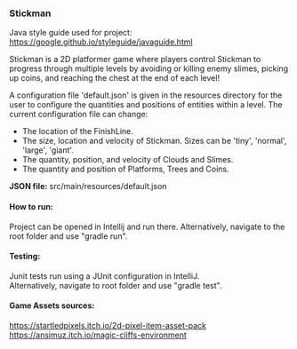 ### Stickman

Java style guide used for project: https://google.github.io/styleguide/javaguide.html

Stickman is a 2D platformer game where players control Stickman to progress through multiple levels by avoiding or killing enemy slimes, picking up coins, 
and reaching the chest at the end of each level!

A configuration file 'default.json' is given in the resources directory for the user to configure the quantities and positions of entities within a level.
The current configuration file can change:
- The location of the FinishLine.
- The size, location and velocity of Stickman. Sizes can be 'tiny', 'normal', 'large', 'giant'.
- The quantity, position, and velocity of Clouds and Slimes.
- The quantity and position of Platforms, Trees and Coins.

<strong>JSON file:</strong> src/main/resources/default.json

#### How to run:
Project can be opened in Intellij and run there. Alternatively, navigate to the root folder and use "gradle run".

#### Testing:
Junit tests run using a JUnit configuration in IntelliJ. <br>
Alternatively, navigate to root folder and use "gradle test".<br>

#### Game Assets sources:
https://startledpixels.itch.io/2d-pixel-item-asset-pack
https://ansimuz.itch.io/magic-cliffs-environment
